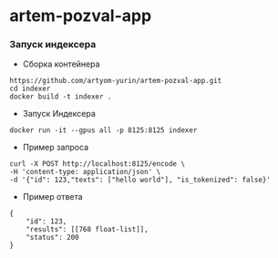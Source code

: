 # artem-pozval-app

### Запуск индексера
* Сборка контейнера
```
https://github.com/artyom-yurin/artem-pozval-app.git
cd indexer
docker build -t indexer .
```
* Запуск Индексера
```
docker run -it --gpus all -p 8125:8125 indexer 
```
* Пример запроса 
```
curl -X POST http://localhost:8125/encode \ 
-H 'content-type: application/json' \ 
-d '{"id": 123,"texts": ["hello world"], "is_tokenized": false}'
```

* Пример ответа
```
{
    "id": 123,
    "results": [[768 float-list]],
    "status": 200
}
```